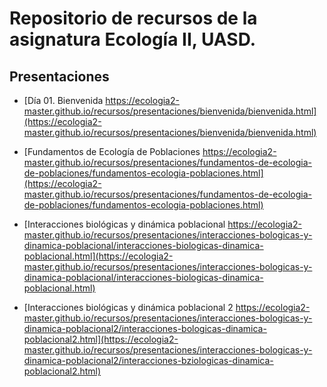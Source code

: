 # Repositorio de recursos de la asignatura Ecología II, UASD.

## Presentaciones

- [Día 01. Bienvenida https://ecologia2-master.github.io/recursos/presentaciones/bienvenida/bienvenida.html](https://ecologia2-master.github.io/recursos/presentaciones/bienvenida/bienvenida.html)

- [Fundamentos de Ecología de Poblaciones https://ecologia2-master.github.io/recursos/presentaciones/fundamentos-de-ecologia-de-poblaciones/fundamentos-ecologia-poblaciones.html](https://ecologia2-master.github.io/recursos/presentaciones/fundamentos-de-ecologia-de-poblaciones/fundamentos-ecologia-poblaciones.html)

- [Interacciones biológicas y dinámica poblacional https://ecologia2-master.github.io/recursos/presentaciones/interacciones-bologicas-y-dinamica-poblacional/interacciones-biologicas-dinamica-poblacional.html](https://ecologia2-master.github.io/recursos/presentaciones/interacciones-bologicas-y-dinamica-poblacional/interacciones-biologicas-dinamica-poblacional.html)

- [Interacciones biológicas y dinámica poblacional 2 https://ecologia2-master.github.io/recursos/presentaciones/interacciones-bologicas-y-dinamica-poblacional2/interacciones-bologicas-dinamica-poblacional2.html](https://ecologia2-master.github.io/recursos/presentaciones/interacciones-bologicas-y-dinamica-poblacional2/interacciones-bziologicas-dinamica-poblacional2.html)